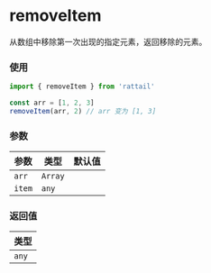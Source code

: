 # removeItem

从数组中移除第一次出现的指定元素，返回移除的元素。

### 使用

```ts
import { removeItem } from 'rattail'

const arr = [1, 2, 3]
removeItem(arr, 2) // arr 变为 [1, 3]
```

### 参数

| 参数   | 类型    | 默认值 |
| ------ | ------- | ------ |
| `arr`  | `Array` |        |
| `item` | `any`   |        |

### 返回值

| 类型  |
| ----- |
| `any` |
